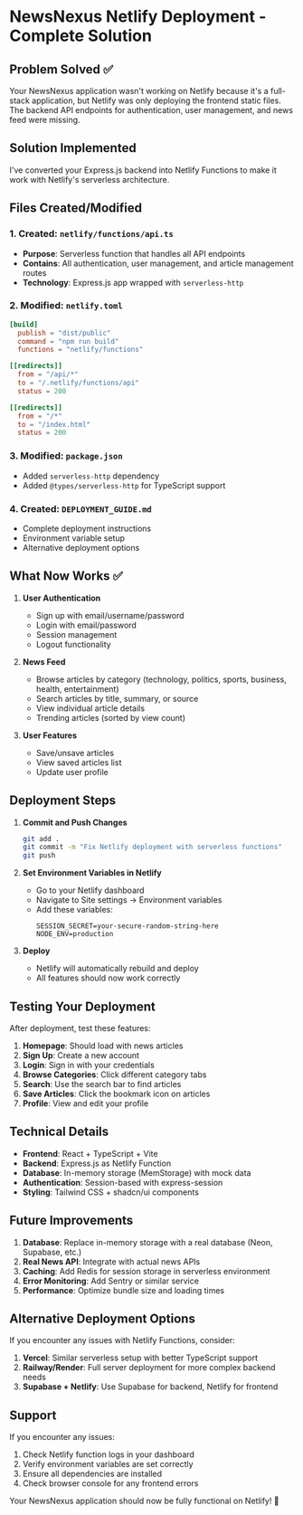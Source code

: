 # NewsNexus Netlify Deployment - Complete Solution

## Problem Solved ✅

Your NewsNexus application wasn't working on Netlify because it's a full-stack application, but Netlify was only deploying the frontend static files. The backend API endpoints for authentication, user management, and news feed were missing.

## Solution Implemented

I've converted your Express.js backend into Netlify Functions to make it work with Netlify's serverless architecture.

## Files Created/Modified

### 1. Created: `netlify/functions/api.ts`
- **Purpose**: Serverless function that handles all API endpoints
- **Contains**: All authentication, user management, and article management routes
- **Technology**: Express.js app wrapped with `serverless-http`

### 2. Modified: `netlify.toml`
```toml
[build]
  publish = "dist/public"
  command = "npm run build"
  functions = "netlify/functions"

[[redirects]]
  from = "/api/*"
  to = "/.netlify/functions/api"
  status = 200

[[redirects]]
  from = "/*"
  to = "/index.html"
  status = 200
```

### 3. Modified: `package.json`
- Added `serverless-http` dependency
- Added `@types/serverless-http` for TypeScript support

### 4. Created: `DEPLOYMENT_GUIDE.md`
- Complete deployment instructions
- Environment variable setup
- Alternative deployment options

## What Now Works ✅

1. **User Authentication**
   - Sign up with email/username/password
   - Login with email/password
   - Session management
   - Logout functionality

2. **News Feed**
   - Browse articles by category (technology, politics, sports, business, health, entertainment)
   - Search articles by title, summary, or source
   - View individual article details
   - Trending articles (sorted by view count)

3. **User Features**
   - Save/unsave articles
   - View saved articles list
   - Update user profile

## Deployment Steps

1. **Commit and Push Changes**
   ```bash
   git add .
   git commit -m "Fix Netlify deployment with serverless functions"
   git push
   ```

2. **Set Environment Variables in Netlify**
   - Go to your Netlify dashboard
   - Navigate to Site settings → Environment variables
   - Add these variables:
     ```
     SESSION_SECRET=your-secure-random-string-here
     NODE_ENV=production
     ```

3. **Deploy**
   - Netlify will automatically rebuild and deploy
   - All features should now work correctly

## Testing Your Deployment

After deployment, test these features:

1. **Homepage**: Should load with news articles
2. **Sign Up**: Create a new account
3. **Login**: Sign in with your credentials
4. **Browse Categories**: Click different category tabs
5. **Search**: Use the search bar to find articles
6. **Save Articles**: Click the bookmark icon on articles
7. **Profile**: View and edit your profile

## Technical Details

- **Frontend**: React + TypeScript + Vite
- **Backend**: Express.js as Netlify Function
- **Database**: In-memory storage (MemStorage) with mock data
- **Authentication**: Session-based with express-session
- **Styling**: Tailwind CSS + shadcn/ui components

## Future Improvements

1. **Database**: Replace in-memory storage with a real database (Neon, Supabase, etc.)
2. **Real News API**: Integrate with actual news APIs
3. **Caching**: Add Redis for session storage in serverless environment
4. **Error Monitoring**: Add Sentry or similar service
5. **Performance**: Optimize bundle size and loading times

## Alternative Deployment Options

If you encounter any issues with Netlify Functions, consider:

1. **Vercel**: Similar serverless setup with better TypeScript support
2. **Railway/Render**: Full server deployment for more complex backend needs
3. **Supabase + Netlify**: Use Supabase for backend, Netlify for frontend

## Support

If you encounter any issues:

1. Check Netlify function logs in your dashboard
2. Verify environment variables are set correctly
3. Ensure all dependencies are installed
4. Check browser console for any frontend errors

Your NewsNexus application should now be fully functional on Netlify! 🎉
